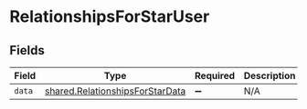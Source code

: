 # RelationshipsForStarUser


## Fields

| Field                                                                              | Type                                                                               | Required                                                                           | Description                                                                        |
| ---------------------------------------------------------------------------------- | ---------------------------------------------------------------------------------- | ---------------------------------------------------------------------------------- | ---------------------------------------------------------------------------------- |
| `data`                                                                             | [shared.RelationshipsForStarData](../../models/shared/relationshipsforstardata.md) | :heavy_minus_sign:                                                                 | N/A                                                                                |